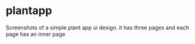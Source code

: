 # plantapp

Screenshots of a simple plant app ui design. it has three pages and each page has an inner page
